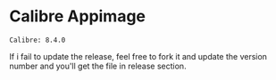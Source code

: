 # Calibre Appimage
    Calibre: 8.4.0

If i fail to update the release, feel free to fork it and update the version number and you'll get the file in release section.
